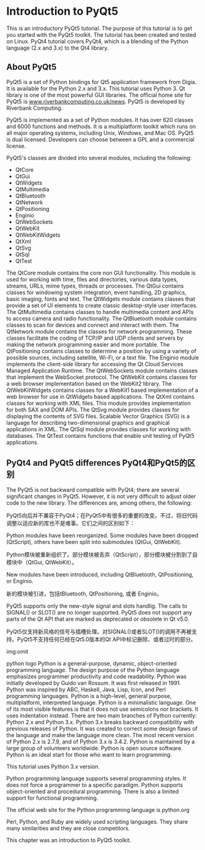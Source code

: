 # Introduction to PyQt5

This is an introductory PyQt5 tutorial. The purpose of this tutorial is to get you started with the PyQt5 toolkit. The tutorial has been created and tested on Linux. PyQt4 tutorial covers PyQt4, which is a blending of the Python language (2.x and 3.x) to the Qt4 library.  

## About PyQt5

PyQt5 is a set of Python bindings for Qt5 application framework from Digia. It is available for the Python 2.x and 3.x. This tutorial uses Python 3. Qt library is one of the most powerful GUI libraries. The official home site for PyQt5 is www.riverbankcomputing.co.uk/news. PyQt5 is developed by Riverbank Computing.  

PyQt5 is implemented as a set of Python modules. It has over 620 classes and 6000 functions and methods. It is a multiplatform toolkit which runs on all major operating systems, including Unix, Windows, and Mac OS. PyQt5 is dual licensed. Developers can choose between a GPL and a commercial license.  

PyQt5's classes are divided into several modules, including the following:  

- QtCore
- QtGui
- QtWidgets
- QtMultimedia
- QtBluetooth
- QtNetwork
- QtPositioning
- Enginio
- QtWebSockets
- QtWebKit
- QtWebKitWidgets
- QtXml
- QtSvg
- QtSql
- QtTest

The QtCore module contains the core non GUI functionality. This module is used for working with time, files and directories, various data types, streams, URLs, mime types, threads or processes. The QtGui contains classes for windowing system integration, event handling, 2D graphics, basic imaging, fonts and text. The QtWidgets module contains classes that provide a set of UI elements to create classic desktop-style user interfaces. The QtMultimedia contains classes to handle multimedia content and APIs to access camera and radio functionality. The QtBluetooth module contains classes to scan for devices and connect and interact with them. The QtNetwork module contains the classes for network programming. These classes facilitate the coding of TCP/IP and UDP clients and servers by making the network programming easier and more portable. The QtPositioning contains classes to determine a position by using a variety of possible sources, including satellite, Wi-Fi, or a text file. The Enginio module implements the client-side library for accessing the Qt Cloud Services Managed Application Runtime. The QtWebSockets module contains classes that implement the WebSocket protocol. The QtWebKit contains classes for a web browser implementation based on the WebKit2 library. The QtWebKitWidgets contains classes for a WebKit1 based implementation of a web browser for use in QtWidgets based applications. The QtXml contains classes for working with XML files. This module provides implementation for both SAX and DOM APIs. The QtSvg module provides classes for displaying the contents of SVG files. Scalable Vector Graphics (SVG) is a language for describing two-dimensional graphics and graphical applications in XML. The QtSql module provides classes for working with databases. The QtTest contains functions that enable unit testing of PyQt5 applications.  

## PyQt4 and PyQt5 differences PyQt4和PyQt5的区别

The PyQt5 is not backward compatible with PyQt4; there are several significant changes in PyQt5. However, it is not very difficult to adjust older code to the new library. The differences are, among others, the following:  

PyQt5向后并不兼容于PyQt4；在PyQt5中有很多的重要的改变。不过，将旧代码调整以适应新的库也不是难事。它们之间的区别如下：  

Python modules have been reorganized. Some modules have been dropped (QtScript), others have been split into submodules (QtGui, QtWebKit).  

Python模块被重新组织了。部分模块被丢弃（QtScript），部分模块被分割到了自模块中（QtGui, QtWebKit）。

New modules have been introduced, including QtBluetooth, QtPositioning, or Enginio.  

新的模块被引进，包括tBluetooth, QtPositioning, 或者 Enginio。  

PyQt5 supports only the new-style signal and slots handlig. The calls to SIGNAL() or SLOT() are no longer supported.
PyQt5 does not support any parts of the Qt API that are marked as deprecated or obsolete in Qt v5.0.  

PyQt5仅支持新风格的信号与插槽处理。对SIGNAL()或者SLOT()的调用不再被支持。PyQt5不支持任何已经在Qt5.0版本的Qt API中标记删除、或者过时的部分。  

img:omit  

python logo Python is a general-purpose, dynamic, object-oriented programming language. The design purpose of the Python language emphasizes programmer productivity and code readability. Python was initially developed by Guido van Rossum. It was first released in 1991. Python was inspired by ABC, Haskell, Java, Lisp, Icon, and Perl programming languages. Python is a high-level, general purpose, multiplatform, interpreted language. Python is a minimalistic language. One of its most visible features is that it does not use semicolons nor brackets. It uses indentation instead. There are two main branches of Python currently: Python 2.x and Python 3.x. Python 3.x breaks backward compatibility with previous releases of Python. It was created to correct some design flaws of the language and make the language more clean. The most recent version of Python 2.x is 2.7.9, and of Python 3.x is 3.4.2. Python is maintained by a large group of volunteers worldwide. Python is open source software. Python is an ideal start for those who want to learn programming.  

This tutorial uses Python 3.x version.  

Python programming language supports several programming styles. It does not force a programmer to a specific paradigm. Python supports object-oriented and procedural programming. There is also a limited support for functional programming.  

The official web site for the Python programming language is python.org  

Perl, Python, and Ruby are widely used scripting languages. They share many similarities and they are close competitors.  

This chapter was an introduction to PyQt5 toolkit.  
